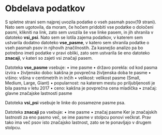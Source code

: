 # Obdelava podatkov


S spletne strani sem najprej uvozila podatke o vseh pasmah psov(19 strani). Nato sem ugotovila, da moram, če hočem pridobiti vse podatke o določeni pasmi, klikniti na link, zato sem uvozila še vse linke pasem, in jih shranila v datoteko **vsi_psi**.
Nato sem se lotila zajema podatkov, v katerem sem ustvarila dodatno datoteko **vse_pasme**, v katero sem shranila podatke o vseh pasmah psov in njihovih značilnostih. 
Za kasnejšo analizo pa bo potrebno imeti podatke v pravi obliki, zato sem ustvarila še eno datoteko **znacaji**, v kateri so zajeti vsi značaji pasem. 

Datoteka **vse_pasme** vsebuje:
• ime pasme
• državo porekla: od kod pasma izvira
• življensko dobo: kakšna je povprečna življenska doba te pasme
• višino: višina v centimetrih in inčih
• velikost: velikost pasme (Small, Medium, Large, Giant)
• popularnost: na katerem mestu po priljubljenosti je bila pasma v letu 2017
• ceno: kakšna je povprečna cena mladička
• značaj: glavne značajske lastnosti pasme

Datoteka **vsi_psi** vsebuje le linke do posamezne pasme psa.

Datoteka **znacaji** pa vsebuje:
• ime pasme
• značaj pasme
Ker je značajskih lastnosti za eno pasmo več, se ime pasme v stolpcu ponovi večkrat. 
Prav tako ima več psov isto značajsko lastnost, zato se te ponavljajo v drugem stolpcu. 
